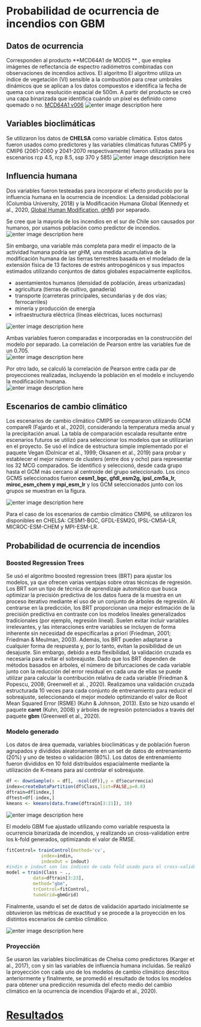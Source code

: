 # Probabilidad de ocurrencia de incendios con GBM

## Datos de ocurrencia
Corresponden al producto **MCD64A1 de MODIS ** , que emplea imágenes de reflectancia de espectro radiómetros combinadas con observaciones de incendios activos. El algoritmo El algoritmo utiliza un índice de vegetación (VI) sensible a la combustión para crear umbrales dinámicos que se aplican a los datos compuestos e identifica la fecha de quema con una resolución espacial de 500m. A partir del producto se creó una capa binarizada que identifica cuándo un píxel es definido como quemado o no. [MCD64A1  v006](https://lpdaac.usgs.gov/products/mcd64a1v006/)
![enter image description here](https://github.com/Vakkhus/PN-Incendios/blob/main/Figures/Plots/Ocurrencias.png?raw=true)

## Variables bioclimáticas

Se utilizaron los datos de **CHELSA** como variable climática. Estos datos fueron usados como predictores y las variables climáticas futuras CMIP5 y CMIP6 (2061-2060 y 2041-2070 respectivamente) fueron utilizadas para los escenarios rcp 4.5, rcp 8.5, ssp 370 y 585) ![enter image description here](https://github.com/Vakkhus/PN-Incendios/blob/main/Figures/Plots/bio.png?raw=true)

## Influencia humana
Dos variables fueron testeadas para incorporar el efecto producido por la influencia humana en la ocurrencia de incendios: La densidad poblacional (Columbia University, 2018) y la Modificación Humana Global (Kennedy et al., 2020, [Global Human Modification, gHM](https://sedac.ciesin.columbia.edu/data/set/lulc-human-modification-terrestrial-systems))  por separado. 

Se cree que la mayoría de los incendios en el sur de Chile son causados por humanos, por usamos población como predictor de incendios.  
![enter image description here](https://github.com/Vakkhus/PN-Incendios/blob/main/Figures/Plots/poblacion.png?raw=true)

Sin embargo, una variable más completa para medir el impacto de la actividad humana podría ser gHM, una medida acumulativa de la modificación humana de las tierras terrestres basada en el modelado de la extensión física de 13 factores de estrés antropogénicos y sus impactos estimados utilizando conjuntos de datos globales espacialmente explícitos. 

 - asentamientos humanos (densidad de población, áreas urbanizadas)
-  agricultura (tierras de cultivo, ganadería)
-  transporte (carreteras principales, secundarias y de dos vías; ferrocarriles)
-  minería y producción de energía
-  infraestructura eléctrica (líneas eléctricas, luces nocturnas)  

![enter image description here](https://github.com/Vakkhus/PN-Incendios/blob/main/Figures/Plots/ghm.png?raw=true)

Ambas variables fueron comparadas e incorporadas en la construcción del modelo por separado. La correlación de Pearson entre las variables fue de un 0.705.  
![enter image description here](https://github.com/Vakkhus/PN-Incendios/blob/main/Figures/Plots/ghm%20vs%20density.png?raw=true)

Por otro lado, se calculó la correlación de Pearson entre cada par de proyecciones realizadas, incluyendo la población en el modelo e incluyendo la modificación humana.  
![enter image description here](https://github.com/Vakkhus/PN-Incendios/blob/main/Figures/Plots/corr_pearson_(2).png?raw=true)

## Escenarios de cambio climático
Los escenarios de cambio climático CMIP5 se compararon utilizando GCM compareR (Fajardo et al., 2020), considerando la temperatura media anual y la precipitación anual. La tabla de comparación escalada resultante entre escenarios futuros se utilizó para seleccionar los modelos que se utilizarían en el proyecto. Se usó el índice de estructura simple implementado por el paquete Vegan (Dolnicar et al., 1999; Oksanen et al., 2019) para probar y establecer el mejor número de clusters (entre dos y ocho) para representar los 32 MCG comparados. Se identificó y seleccionó, desde cada grupo hasta el GCM más cercano al centroide del grupo seleccionado. Los cinco GCMS seleccionados fueron **cesm1_bgc, gfdl_esm2g, ipsl_cm5a_lr, miroc_esm_chem y mpi_esm_lr** y los GCM seleccionados junto con los grupos se muestran en la figura.

![enter image description here](https://github.com/Vakkhus/PN-Incendios/blob/main/Figures/Plots/modelos.png?raw=true)

Para el caso de los escenarios de cambio climático CMIP6, se utilizaron los disponibles en CHELSA: CESM1-BGC, GFDL-ESM2G, IPSL-CM5A-LR, MICROC-ESM-CHEM y MPI-ESM-LR.

## Probabilidad de ocurrencia de incendios
### Boosted Regression Trees
Se usó el algoritmo boosted regression trees (BRT) para ajustar los modelos, ya que ofrecen varias ventajas sobre otras técnicas de regresión. Los BRT son un tipo de técnica de aprendizaje automático que busca optimizar la precisión predictiva de los datos fuera de la muestra en un proceso iterativo mediante el uso de un conjunto de árboles de regresión. Al centrarse en la predicción, los BRT proporcionan una mejor estimación de la precisión predictiva en contraste con los modelos lineales generalizados tradicionales (por ejemplo, regresión lineal). Suelen evitar incluir variables irrelevantes, y las interacciones entre variables se incluyen de forma inherente sin necesidad de especificarlas a priori (Friedman, 2001; Friedman & Meulman, 2003). Además, los BRT pueden adaptarse a cualquier forma de respuesta y, por lo tanto, evitan la posibilidad de un desajuste. Sin embargo, debido a esta flexibilidad, la validación cruzada es necesaria para evitar el sobreajuste. Dado que los BRT dependen de métodos basados en árboles, el número de bifurcaciones de cada variable junto con la reducción del error residual en cada una de ellas se puede utilizar para calcular la contribución relativa de cada variable (Friedman & Popescu, 2008; Greenwell et al. , 2020). Realizamos una validación cruzada estructurada 10 veces para cada conjunto de entrenamiento para reducir el sobreajuste, seleccionando el mejor modelo optimizando el valor de Root Mean Squared Error (RSME) (Kuhn & Johnson, 2013). Esto se hizo usando el paquete **caret** (Kuhn, 2008) y árboles de regresión potenciados a través del paquete **gbm** (Greenwell et al., 2020).

### Modelo generado
Los datos de área quemada, variables bioclimáticas y de población fueron agrupados y divididos aleatoriamente en un set de datos de entrenamiento (20%) y uno de testeo o validación (80%). Los datos de entrenamiento fueron divididos en 10 fold distribuídos espacialmente mediante la utilización de K-means para así controlar el sobreajuste. 

```R
df <- downSample(x = df[, -ncol(df)],y = df$ocurrencia)
index=createDataPartition(df$Class,list=FALSE,p=0.8)
dftrain=df[index,]
dftest=df[-index,]
kmeans <- kmeans(data.frame(dftrain[3:21]), 10)
```
![enter image description here](https://github.com/Vakkhus/PN-Incendios/blob/main/Figures/Plots/kmeansmap.png?raw=true)

El modelo GBM fue ajustado utilizando como variable respuesta la ocurrencia binarizada de incendios, y realizando un cross-validation entre los k-fold generados, optimizando el valor de RMSE.
```R
fitControl= trainControl(method='cv', 
			 index=indin, 
			 indexOut = indout) 
#indin e indout son los índices de cada fold usado para el cross-validation
model = train(Class ~ ., 
	      data=dftrain[3:23], 
	      method="gbm", 
	      trControl=fitControl, 
	      tuneGrid=gbmGrid)
```
 Finalmente, usando el set de datos de validación apartado inicialmente se obtuvieron las métricas de exactitud y se procede a la proyección en los distintos escenarios de cambio climático. 

![enter image description here](https://github.com/Vakkhus/PN-Incendios/blob/main/Figures/Plots/diagrama_final.png?raw=true)

### Proyección

Se usaron las variables bioclimáticas de Chelsa como predictores (Karger et al., 2017), con y sin las variables de influencia humana incluídas. Se realizó la proyección con cada uno de los modelos de cambio climático descritos anteriormente y finalmente, se promedió el resultado de todos los modelos para obtener una predicción resumida del efecto medio del cambio climático en la ocurrencia de incendios (Fajardo et al., 2020).

# [Resultados](https://github.com/Vakkhus/PN-Incendios/tree/main/Results/Raster)
